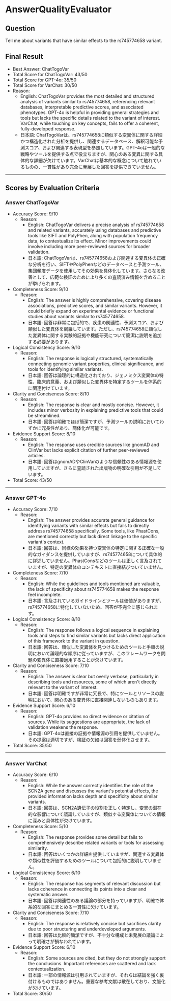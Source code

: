 # AnswerQualityEvaluator

## Question

Tell me about variants that have similar effects to the rs745774658 variant.

## Final Result

- Best Answer: ChatTogoVar
- Total Score for ChatTogoVar: 43/50
- Total Score for GPT-4o: 35/50
- Total Score for VarChat: 30/50
- Reason:
  - English: ChatTogoVar provides the most detailed and structured analysis of variants similar to rs745774658, referencing relevant databases, interpretable predictive scores, and associated phenotypes. GPT-4o is helpful in providing general strategies and tools but lacks the specific details related to the variant of interest. VarChat, while touching on key concepts, fails to offer a coherent, fully-developed response.
  - 日本語: ChatTogoVarは、rs745774658に類似する変異体に関する詳細かつ構造化された分析を提供し、関連するデータベース、解釈可能な予測スコア、および関連する表現型を参照しています。GPT-4oは一般的な戦略やツールを提供する点で役立ちますが、関心のある変異に関する具体的な詳細が欠けています。VarChatは基本的な概念について触れているものの、一貫性があり完全に発展した回答を提供できていません。

---

## Scores by Evaluation Criteria

### Answer ChatTogoVar
- Accuracy Score: 9/10
  - Reason: 
    - English: ChatTogoVar delivers a precise analysis of rs745774658 and related variants, accurately using databases and predictive tools like SIFT and PolyPhen, along with population frequency data, to contextualize its effect. Minor improvements could involve including more peer-reviewed sources for broader validation.
    - 日本語: ChatTogoVarは、rs745774658および関連する変異体の正確な分析を行い、SIFTやPolyPhenなどのデータベースと予測ツール、集団頻度データを使用してその効果を具体化しています。さらなる改善として、広範な検証のためにより多くの査読済み情報を含めることが挙げられます。
- Completeness Score: 9/10
  - Reason: 
    - English: The answer is highly comprehensive, covering disease associations, predictive scores, and similar variants. However, it could briefly expand on experimental evidence or functional studies about variants similar to rs745774658.
    - 日本語: 回答は非常に包括的で、疾患の関連性、予測スコア、および類似した変異体を網羅しています。ただし、rs745774658に類似した変異体に関する実験的証拠や機能研究について簡潔に説明を追加する必要があります。
- Logical Consistency Score: 9/10
  - Reason: 
    - English: The response is logically structured, systematically connecting genomic variant properties, clinical significance, and tools for identifying similar variants.
    - 日本語: 回答は論理的に構造化されており、ジェノミクス変異体の特性、臨床的意義、および類似した変異体を特定するツールを体系的に関連付けています。
- Clarity and Conciseness Score: 8/10
  - Reason: 
    - English: The response is clear and mostly concise. However, it includes minor verbosity in explaining predictive tools that could be streamlined.
    - 日本語: 回答は明確でほぼ簡潔ですが、予測ツールの説明においてわずかに冗長性があり、簡体化が可能です。
- Evidence Support Score: 8/10
  - Reason: 
    - English: The response uses credible sources like gnomAD and ClinVar but lacks explicit citation of further peer-reviewed articles.
    - 日本語: 回答はgnomADやClinVarのような信頼性のある情報源を使用していますが、さらに査読された出版物の明確な引用が不足しています。
- Total Score: 43/50

---

### Answer GPT-4o
- Accuracy Score: 7/10
  - Reason: 
    - English: The answer provides accurate general guidance for identifying variants with similar effects but fails to directly address rs745774658 specifically. Some tools, like PhastCons, are mentioned correctly but lack direct linkage to the specific variant's context.
    - 日本語: 回答は、同様の効果を持つ変異体の特定に関する正確な一般的なガイダンスを提供していますが、rs745774658について具体的に詳述していません。PhastConsなどのツールは正しく言及されていますが、特定の変異体のコンテキストに直接結びついていません。
- Completeness Score: 7/10
  - Reason: 
    - English: While the guidelines and tools mentioned are valuable, the lack of specificity about rs745774658 makes the response feel incomplete.
    - 日本語: 言及されているガイドラインとツールは価値がありますが、rs745774658に特化していないため、回答が不完全に感じられます。
- Logical Consistency Score: 8/10
  - Reason: 
    - English: The response follows a logical sequence in explaining tools and steps to find similar variants but lacks direct application of this framework to the variant in question.
    - 日本語: 回答は、類似した変異体を見つけるためのツールと手順の説明において論理的な順序に従っていますが、このフレームワークを問題の変異体に直接適用することが欠けています。
- Clarity and Conciseness Score: 7/10
  - Reason: 
    - English: The answer is clear but overly verbose, particularly in describing tools and resources, some of which aren't directly relevant to the variant of interest.
    - 日本語: 回答は明確ですが非常に冗長で、特にツールとリソースの説明において、関心のある変異体に直接関連しないものもあります。
- Evidence Support Score: 6/10
  - Reason: 
    - English: GPT-4o provides no direct evidence or citation of sources. While its suggestions are appropriate, the lack of validation weakens the response.
    - 日本語: GPT-4oは直接の証拠や情報源の引用を提供していません。その提案は適切ですが、検証の欠如は回答を弱体化させます。
- Total Score: 35/50

---

### Answer VarChat
- Accuracy Score: 6/10
  - Reason: 
    - English: While the answer correctly identifies the role of the SCN2A gene and discusses the variant's potential effects, the provided information lacks depth and specificity about similar variants.
    - 日本語: 回答は、SCN2A遺伝子の役割を正しく特定し、変異の潜在的な影響について議論していますが、類似する変異体についての情報に深みと具体性が欠けています。
- Completeness Score: 5/10
  - Reason: 
    - English: The response provides some detail but fails to comprehensively describe related variants or tools for assessing similarity.
    - 日本語: 回答はいくつかの詳細を提供していますが、関連する変異体や類似性を評価するためのツールについて包括的に説明していません。
- Logical Consistency Score: 6/10
  - Reason: 
    - English: The response has segments of relevant discussion but lacks coherence in connecting its points into a clear and systematic answer.
    - 日本語: 回答は関連性のある議論の部分を持っていますが、明確で体系的な回答にまとめる一貫性に欠けています。
- Clarity and Conciseness Score: 7/10
  - Reason: 
    - English: The response is relatively concise but sacrifices clarity due to poor structuring and underdeveloped arguments.
    - 日本語: 回答は比較的簡潔ですが、不十分な構成と未発展の議論によって明確さが損なわれています。
- Evidence Support Score: 6/10
  - Reason: 
    - English: Some sources are cited, but they do not strongly support the conclusions. Important references are scattered and lack contextualization.
    - 日本語: 一部の情報源は引用されていますが、それらは結論を強く裏付けるものではありません。重要な参考文献は散在しており、文脈化が欠けています。
- Total Score: 30/50